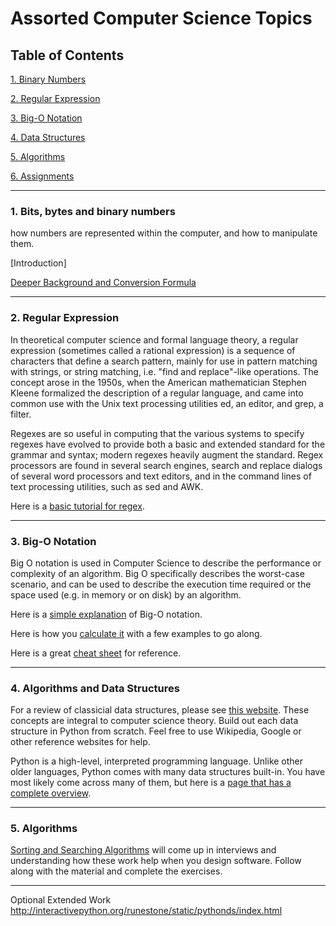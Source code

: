 # Assorted Computer Science Topics

## Table of Contents
[1. Binary Numbers](#section-a)

[2. Regular Expression](#section-b)

[3. Big-O Notation](#section-c)

[4. Data Structures](#section-d)

[5. Algorithms](#section-e)

[6. Assignments](#section-f)

---

### <a name="section-a"></a>1. Bits, bytes and binary numbers

how numbers are represented within the computer, and how to manipulate them.

[Introduction]

[Deeper Background and Conversion Formula](http://www.electronics-tutorials.ws/binary/bin_2.html)

---

### <a name="section-b"></a>2. Regular Expression

In theoretical computer science and formal language theory, a regular expression (sometimes called a rational expression) is a sequence of characters that define a search pattern, mainly for use in pattern matching with strings, or string matching, i.e. "find and replace"-like operations. The concept arose in the 1950s, when the American mathematician Stephen Kleene formalized the description of a regular language, and came into common use with the Unix text processing utilities ed, an editor, and grep, a filter.

Regexes are so useful in computing that the various systems to specify regexes have evolved to provide both a basic and extended standard for the grammar and syntax; modern regexes heavily augment the standard. Regex processors are found in several search engines, search and replace dialogs of several word processors and text editors, and in the command lines of text processing utilities, such as sed and AWK.

Here is a [basic tutorial for regex](https://regexone.com/).

---

### <a name="section-c"></a>3. Big-O Notation

Big O notation is used in Computer Science to describe the performance or complexity of an algorithm. Big O specifically describes the worst-case scenario, and can be used to describe the execution time required or the space used (e.g. in memory or on disk) by an algorithm.

Here is a [simple explanation](https://justin.abrah.ms/computer-science/big-o-notation-explained.html) of Big-O notation.

Here is how you [calculate it](https://justin.abrah.ms/computer-science/how-to-calculate-big-o.html) with a few examples to go along.

Here is a great [cheat sheet](http://bigocheatsheet.com/) for reference.

---

### <a name="section-d"></a>4. Algorithms and Data Structures

For a review of classicial data structures, please see [this website]( https://pythonschool.net/category/data-structures-algorithms.html ). These concepts are integral to computer science theory. Build out each data structure in Python from scratch. Feel free to use Wikipedia, Google or other reference websites for help.

Python is a high-level, interpreted programming language. Unlike other older languages, Python comes with many data structures built-in. You have most likely come across many of them, but here is a [page that has a complete overview](https://python.swaroopch.com/data_structures.html).

---

### <a name="section-e"></a>5. Algorithms

[Sorting and Searching Algorithms](https://python-textbok.readthedocs.io/en/latest/Sorting_and_Searching_Algorithms.html) will come up in interviews and understanding how these work help when you design software. Follow along with the material and complete the exercises.

---


Optional Extended Work http://interactivepython.org/runestone/static/pythonds/index.html
